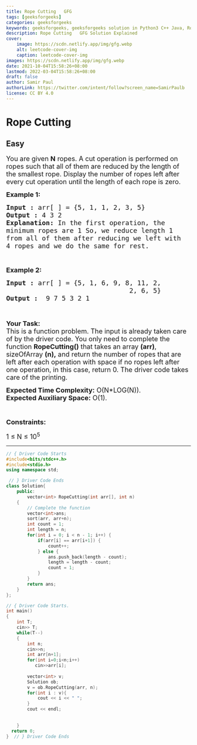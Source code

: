 ```yaml
---
title: Rope Cutting   GFG
tags: [geeksforgeeks]
categories: geeksforgeeks
keywords: geeksforgeeks, geeksforgeeks solution in Python3 C++ Java, Rope Cutting - GFG solution
description: Rope Cutting   GFG Solution Explained
cover:
    image: https://scdn.netlify.app/img/gfg.webp
    alt: leetcode-cover-img
    caption: leetcode-cover-img
images: https://scdn.netlify.app/img/gfg.webp
date: 2021-10-04T15:58:26+08:00
lastmod: 2022-03-04T15:58:26+08:00
draft: false
author: Samir Paul
authorLink: https://twitter.com/intent/follow?screen_name=SamirPaulb
license: CC BY 4.0
---
```



# Rope Cutting
## Easy 
<div class="problem-statement">
                <p></p><p><span style="font-size:18px">You are given <strong>N</strong> ropes. A cut operation is performed on ropes such that all of them are reduced by the length of the smallest rope. Display the number of ropes left after every cut operation until the length of each rope is zero.</span></p>

<p><span style="font-size:18px"><strong>Example 1:</strong></span></p>

<pre><span style="font-size:18px"><strong>Input :</strong> arr[ ] = {5, 1, 1, 2, 3, 5} </span>
<span style="font-size:18px"><strong>Output :</strong> 4 3 2 </span>
<span style="font-size:18px"><strong>Explanation:</strong> In the first operation, the 
minimum ropes are 1 So, we reduce length 1 
from all of them after reducing we left with 
4 ropes and we do the same for rest. </span></pre>

<p>&nbsp;</p>

<p><span style="font-size:18px"><strong>Example 2:</strong></span></p>

<pre><span style="font-size:18px"><strong>Input :</strong> arr[ ] = {5, 1, 6, 9, 8, 11, 2, 
                               2, 6, 5} <strong>
Output :</strong>  9 7 5 3 2 1</span></pre>

<p><br>
<br>
<span style="font-size:18px"><strong>Your Task:</strong><br>
This is a function problem. The input is already taken care of by the driver code. You only need to complete the function <strong>RopeCutting()</strong> that takes an array <strong>(arr)</strong>, sizeOfArray <strong>(n),</strong>&nbsp;and return the number of ropes that are left after each operation with space if&nbsp;no ropes left after one operation, in this case, return&nbsp;0. The driver code takes care of the printing.</span></p>

<p><span style="font-size:18px"><strong>Expected Time Complexity:</strong>&nbsp;O(N*LOG(N)).<br>
<strong>Expected Auxiliary Space:</strong>&nbsp;O(1).</span></p>

<p>&nbsp;</p>

<p><span style="font-size:18px"><strong>Constraints:</strong></span></p>

<p><span style="font-size:18px">1 ≤ N ≤ 10<sup>5</sup></span></p>
 <p></p>
            </div>

---




```cpp
// { Driver Code Starts
#include<bits/stdc++.h>
#include<stdio.h>
using namespace std;

 // } Driver Code Ends
class Solution{
    public:
        vector<int> RopeCutting(int arr[], int n)
    {
        // Complete the function
        vector<int>ans;
        sort(arr, arr+n);
        int count = 1;
        int length = n;
        for(int i = 0; i < n - 1; i++) {
            if(arr[i] == arr[i+1]) {
                count++;
            } else {
                ans.push_back(length - count);
                length = length - count;
                count = 1;
            }
        }
        return ans;
    }
};

// { Driver Code Starts.
int main()
{   
    int T;
    cin>> T;
    while(T--)
    {
       	int n;
       	cin>>n;
       	int arr[n+1];
       	for(int i=0;i<n;i++)
       	   cin>>arr[i];
        
        vector<int> v;
        Solution ob;
        v = ob.RopeCutting(arr, n);
        for(int i : v){
            cout << i << " ";
        }
        cout << endl;
        
        
    }
  return 0;
}  // } Driver Code Ends
```
